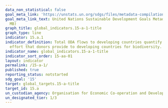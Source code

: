 ```yaml
---
data_non_statistical: false
goal_meta_link: 'https://unstats.un.org/sdgs/files/metadata-compilation/Metadata-Goal-15.pdf '
goal_meta_link_text: United Nations Sustainable Development Goals Metadata (PDF 4.0
  MB)
graph_title: global_indicators.15-a-1-title
graph_type: line
indicator: 15.a.1
indicator_definition: Total ODA flows to developing countries quantify the public
  effort that donors provide to developing countries for biodiversity.
indicator_name: global_indicators.15-a-1-title
indicator_sort_order: 15-aa-01
layout: indicator
permalink: /15-a-1/
published: true
reporting_status: notstarted
sdg_goal: '15'
target: global_targets.15-a-title
target_id: 15.a
un_custodian_agency: Organisation for Economic Co-operation and Development (OECD)
un_designated_tier: 1/3
---
```

